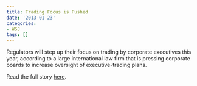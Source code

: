 ```yaml
---
title: Trading Focus is Pushed
date: '2013-01-23'
categories:
- WSJ
tags: []
---
```

Regulators will step up their focus on trading by corporate executives this year, according to a large international law firm that is pressing corporate boards to increase oversight of executive-trading plans.

Read the full story [here](http://wsj.com/article/SB10001424127887323854904578260184043496380.html).